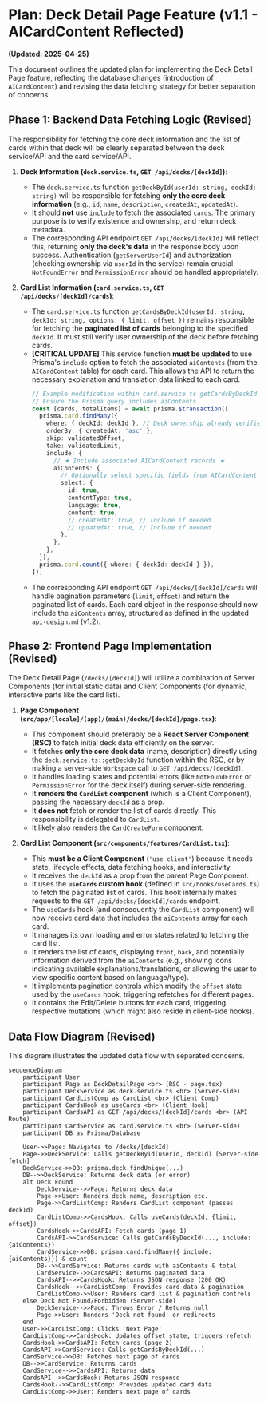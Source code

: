 # Plan: Deck Detail Page Feature (v1.1 - AICardContent Reflected)

**(Updated: 2025-04-25)**

This document outlines the updated plan for implementing the Deck Detail Page feature, reflecting the database changes (introduction of `AICardContent`) and revising the data fetching strategy for better separation of concerns.

## Phase 1: Backend Data Fetching Logic (Revised)

The responsibility for fetching the core deck information and the list of cards within that deck will be clearly separated between the deck service/API and the card service/API.

1.  **Deck Information (`deck.service.ts`, `GET /api/decks/[deckId]`)**:

    - The `deck.service.ts` function `getDeckById(userId: string, deckId: string)` will be responsible for fetching **only the core deck information** (e.g., `id`, `name`, `description`, `createdAt`, `updatedAt`).
    - It should **not** use `include` to fetch the associated `cards`. The primary purpose is to verify existence and ownership, and return deck metadata.
    - The corresponding API endpoint `GET /api/decks/[deckId]` will reflect this, returning **only the deck's data** in the response body upon success. Authentication (`getServerUserId`) and authorization (checking ownership via `userId` in the service) remain crucial. `NotFoundError` and `PermissionError` should be handled appropriately.

2.  **Card List Information (`card.service.ts`, `GET /api/decks/[deckId]/cards`)**:
    - The `card.service.ts` function `getCardsByDeckId(userId: string, deckId: string, options: { limit, offset })` remains responsible for fetching the **paginated list of cards** belonging to the specified `deckId`. It must still verify user ownership of the deck before fetching cards.
    - **[CRITICAL UPDATE]** This service function **must be updated** to use Prisma's `include` option to fetch the associated `aiContents` (from the `AICardContent` table) for each card. This allows the API to return the necessary explanation and translation data linked to each card.
      ```typescript
      // Example modification within card.service.ts getCardsByDeckId
      // Ensure the Prisma query includes aiContents
      const [cards, totalItems] = await prisma.$transaction([
        prisma.card.findMany({
          where: { deckId: deckId }, // Deck ownership already verified
          orderBy: { createdAt: 'asc' },
          skip: validatedOffset,
          take: validatedLimit,
          include: {
            // ★ Include associated AICardContent records ★
            aiContents: {
              // Optionally select specific fields from AICardContent
              select: {
                id: true,
                contentType: true,
                language: true,
                content: true,
                // createdAt: true, // Include if needed
                // updatedAt: true, // Include if needed
              },
            },
          },
        }),
        prisma.card.count({ where: { deckId: deckId } }),
      ]);
      ```
    - The corresponding API endpoint `GET /api/decks/[deckId]/cards` will handle pagination parameters (`limit`, `offset`) and return the paginated list of cards. Each card object in the response should now include the `aiContents` array, structured as defined in the updated `api-design.md` (v1.2).

## Phase 2: Frontend Page Implementation (Revised)

The Deck Detail Page (`/decks/[deckId]`) will utilize a combination of Server Components (for initial static data) and Client Components (for dynamic, interactive parts like the card list).

1.  **Page Component (`src/app/[locale]/(app)/(main)/decks/[deckId]/page.tsx`)**:

    - This component should preferably be a **React Server Component (RSC)** to fetch initial deck data efficiently on the server.
    - It fetches **only the core deck data** (name, description) directly using the `deck.service.ts::getDeckById` function within the RSC, or by making a server-side `Workspace` call to `GET /api/decks/[deckId]`.
    - It handles loading states and potential errors (like `NotFoundError` or `PermissionError` for the deck itself) during server-side rendering.
    - It **renders the `CardList` component** (which is a Client Component), passing the necessary `deckId` as a prop.
    - It **does not** fetch or render the list of cards directly. This responsibility is delegated to `CardList`.
    - It likely also renders the `CardCreateForm` component.

2.  **Card List Component (`src/components/features/CardList.tsx`)**:
    - This **must be a Client Component** (`'use client'`) because it needs state, lifecycle effects, data fetching hooks, and interactivity.
    - It receives the `deckId` as a prop from the parent Page Component.
    - It uses the **`useCards` custom hook** (defined in `src/hooks/useCards.ts`) to fetch the paginated list of cards. This hook internally makes requests to the `GET /api/decks/[deckId]/cards` endpoint.
    - The `useCards` hook (and consequently the `CardList` component) will now receive card data that includes the `aiContents` array for each card.
    - It manages its own loading and error states related to fetching the card list.
    - It renders the list of cards, displaying `front`, `back`, and potentially information derived from the `aiContents` (e.g., showing icons indicating available explanations/translations, or allowing the user to view specific content based on language/type).
    - It implements pagination controls which modify the `offset` state used by the `useCards` hook, triggering refetches for different pages.
    - It contains the Edit/Delete buttons for each card, triggering respective mutations (which might also reside in client-side hooks).

## Data Flow Diagram (Revised)

This diagram illustrates the updated data flow with separated concerns.

```mermaid
sequenceDiagram
    participant User
    participant Page as DeckDetailPage <br> (RSC - page.tsx)
    participant DeckService as deck.service.ts <br> (Server-side)
    participant CardListComp as CardList <br> (Client Comp)
    participant CardsHook as useCards <br> (Client Hook)
    participant CardsAPI as GET /api/decks/[deckId]/cards <br> (API Route)
    participant CardService as card.service.ts <br> (Server-side)
    participant DB as Prisma/Database

    User->>Page: Navigates to /decks/[deckId]
    Page->>DeckService: Calls getDeckById(userId, deckId) [Server-side fetch]
    DeckService->>DB: prisma.deck.findUnique(...)
    DB-->>DeckService: Returns deck data (or error)
    alt Deck Found
        DeckService-->>Page: Returns deck data
        Page->>User: Renders deck name, description etc.
        Page->>CardListComp: Renders CardList component (passes deckId)
        CardListComp->>CardsHook: Calls useCards(deckId, {limit, offset})
        CardsHook->>CardsAPI: Fetch cards (page 1)
        CardsAPI->>CardService: Calls getCardsByDeckId(..., include: {aiContents})
        CardService->>DB: prisma.card.findMany({ include: {aiContents}}) & count
        DB-->>CardService: Returns cards with aiContents & total
        CardService-->>CardsAPI: Returns paginated data
        CardsAPI-->>CardsHook: Returns JSON response (200 OK)
        CardsHook-->>CardListComp: Provides card data & pagination
        CardListComp->>User: Renders card list & pagination controls
    else Deck Not Found/Forbidden (Server-side)
        DeckService-->>Page: Throws Error / Returns null
        Page->>User: Renders 'Deck not found' or redirects
    end
    User->>CardListComp: Clicks 'Next Page'
    CardListComp->>CardsHook: Updates offset state, triggers refetch
    CardsHook->>CardsAPI: Fetch cards (page 2)
    CardsAPI->>CardService: Calls getCardsByDeckId(...)
    CardService->>DB: Fetches next page of cards
    DB-->>CardService: Returns cards
    CardService-->>CardsAPI: Returns data
    CardsAPI-->>CardsHook: Returns JSON response
    CardsHook-->>CardListComp: Provides updated card data
    CardListComp->>User: Renders next page of cards
```
